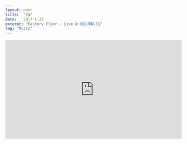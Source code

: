 ```yaml
---
layout: post
title:  "Ya"
date:   2017-1-23
excerpt: "Factory Floor - Live @ SEQUENCES"
tag: "Music"
---
```



<iframe width="560" height="315" src="https://www.youtube.com/watch?v=qInIDxD57EQ" frameborder="0" allowfullscreen></iframe>

